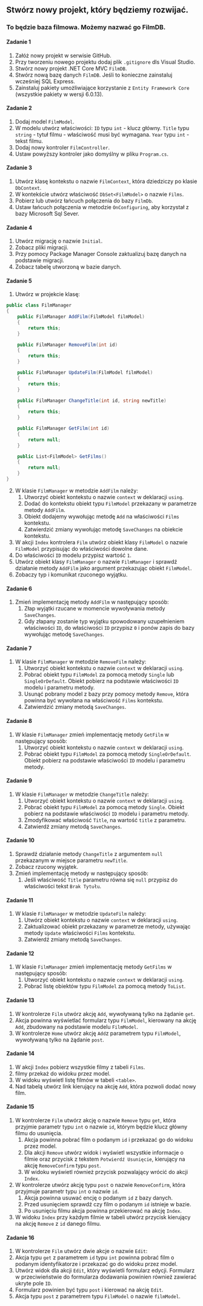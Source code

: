 ## Stwórz nowy  projekt, który będziemy rozwijać. 

### To będzie baza filmowa. Możemy nazwać go FilmDB.

####  Zadanie 1
 
1. Załóż nowy projekt w serwisie GitHub.
2. Przy tworzeniu nowego projektu dodaj plik `.gitignore` dls Visual Studio.
3. Stwórz nowy projekt .NET Core MVC `FilmDB`.
4. Stwórz nową bazę danych `FilmDB`. Jeśli to konieczne zainstaluj wcześniej SQL Express. 
5. Zainstaluj pakiety umożliwiające korzystanie z `Entity Framework Core` (wszystkie pakiety w wersji 6.0.13).


#### Zadanie 2

1. Dodaj model `FilmModel`.
2. W modelu utwórz właściwości:
    `ID` typu `int` - klucz główny.
    `Title` typu `string` - tytuł filmu - właściwość musi być wymagana.
    `Year` typu `int` - tekst filmu.
4. Dodaj nowy kontroler `FilmController`.
5. Ustaw powyższy kontroler jako domyślny w pliku `Program.cs`.

#### Zadanie 3

1. Utwórz klasę kontekstu o nazwie `FilmContext`, która dziedziczy po klasie `DbContext`.
1. W kontekście utwórz właściwość `DbSet<FilmModel>` o nazwie `Films`.
1. Pobierz lub utwórz łańcuch połączenia do bazy `FilmDb`.
1. Ustaw łańcuch połączenia w metodzie `OnConfiguring`, aby korzystał z bazy Microsoft Sql Sever.

#### Zadanie 4

1. Utwórz migrację o nazwie `Initial`.
1. Zobacz pliki migracji.
1. Przy pomocy Package Manager Console zaktualizuj bazę danych na podstawie migracji.
1. Zobacz tabelę utworzoną w bazie danych.

#### Zadanie 5

1. Utwórz w projekcie klasę:
```csharp
public class FilmManager
{
    public FilmManager AddFilm(FilmModel filmModel)
    {
        return this;
    }

    public FilmManager RemoveFilm(int id)
    {
        return this;
    }

    public FilmManager UpdateFilm(FilmModel filmModel)
    {
        return this;
    }

    public FilmManager ChangeTitle(int id, string newTitle)
    {
        return this;
    }

    public FilmManager GetFilm(int id)
    {
        return null;
    }

    public List<FilmModel> GetFilms()
    {
        return null;
    }
}
```
2. W klasie `FilmManager` w metodzie `AddFilm` należy:
    1. Utworzyć obiekt kontekstu o nazwie `context` w deklaracji `using`.
    1. Dodać do kontekstu obiekt typu `FilmModel` przekazany w parametrze metody `AddFilm`.
    1. Obiekt dodajemy wywołując metodę `Add` na właściwości `Films` kontekstu.
    1. Zatwierdzić zmiany wywołując metodę `SaveChanges` na obiekcie kontekstu.
3. W akcji `Index` kontrolera `Film` utwórz obiekt klasy `FilmModel` o nazwie `FilmModel` przypisując do właściwości dowolne dane.
4. Do właściwości `ID` modelu przypisz wartość `1`.
5. Utwórz obiekt klasy `FilmManager` o nazwie `FilmManager` i sprawdź działanie metody `AddFilm` jako argument przekazując obiekt `FilmModel`.
6. Zobaczy typ i komunikat rzuconego wyjątku.

#### Zadanie 6

1. Zmień implementację metody `AddFilm` w następujący sposób:
    1. Złap wyjątki rzucane w momencie wywoływania metody `SaveChanges`.
    1. Gdy złapany zostanie typ wyjątku spowodowany uzupełnieniem właściwości `ID`, do właściwości `ID` przypisz `0` i ponów zapis do bazy wywołując metodę `SaveChanges`.

#### Zadanie 7

1. W klasie `FilmManager` w metodzie `RemoveFilm` należy:
    1. Utworzyć obiekt kontekstu o nazwie `context` w deklaracji `using`.
    1. Pobrać obiekt typu `FilmModel` za pomocą metody `Single` lub `SingleOrDefault`. Obiekt pobierz na podstawie właściwości `ID` modelu i parametru metody.
    1. Usunąć pobrany model z bazy przy pomocy metody `Remove`, która powinna być wywołana na właściwość `Films` kontekstu.
    1. Zatwierdzić zmiany metodą `SaveChanges`.
	
#### Zadanie 8

1. W klasie `FilmManager` zmień implementację metody `GetFilm` w następujący sposób:
    1. Utworzyć obiekt kontekstu o nazwie `context` w deklaracji `using`.
    1. Pobrać obiekt typu `FilmModel` za pomocą metody `SingleOrDefault`. Obiekt pobierz na podstawie właściwości `ID` modelu i parametru metody.
    

#### Zadanie 9
1. W klasie `FilmManager` w metodzie `ChangeTitle` należy:
    1. Utworzyć obiekt kontekstu o nazwie `context` w deklaracji `using`.
    1. Pobrać obiekt typu `FilmModel` za pomocą metody `Single`. Obiekt pobierz na podstawie właściwości `ID` modelu i parametru metody.
    1. Zmodyfikować właściwość `Title`, na wartość `title` z parametru.
    1. Zatwierdź zmiany metodą `SaveChanges`.

#### Zadanie 10

1. Sprawdź działanie metody `ChangeTitle` z argumentem `null` przekazanym w miejsce parametru `newTitle`.
1. Zobacz rzucony wyjątek.
1. Zmień implementację metody w następujący sposób:
    1. Jeśli właściwość `Title` parametru równa się `null` przypisz do właściwości tekst `Brak Tytułu`.

#### Zadanie 11

1. W klasie `FilmManager` w metodzie `UpdateFilm` należy:
    1. Utwórz obiekt kontekstu o nazwie `context` w deklaracji `using`.
    1. Zaktualizować obiekt przekazany w parametrze metody, używając metody `Update` właściwości `Films` kontekstu.
    1. Zatwierdź zmiany metodą `SaveChanges`.

#### Zadanie 12

1. W klasie `FilmManager` zmień implementację metody `GetFilms` w następujący sposób:
    1. Utworzyć obiekt kontekstu o nazwie `context` w deklaracji `using`.
    1. Pobrać listę obiektów typu `FilmModel` za pomocą metody `ToList`.


#### Zadanie 13

1. W kontrolerze `Film` utwórz akcję `Add`, wywoływaną tylko na żądanie `get`.
1. Akcja powinna wyświetlać formularz typu `FilmModel`, kierowany na akcję `Add`, zbudowany na podstawie modelu `FilmModel`.
1. W kontrolerze `Home` utwórz akcję `Add`z parametrem typu `FilmModel`, wywoływaną tylko na żądanie `post`.

#### Zadanie 14

1. W akcji `Index` pobierz wszystkie filmy z tabeli `Films`.
1. filmy przekaż do widoku przez model.
1. W widoku wyświetl listę filmów w tabeli `<table>`.
1. Nad tabelą utwórz link kierujący na akcję `Add`, która pozwoli dodać nowy film.

#### Zadanie 15

1. W kontrolerze `Film` utwórz akcję o nazwie `Remove` typu `get`, która przyjmie parametr typu `int` o nazwie `id`, którym będzie klucz główny filmu do usunięcia.
    1. Akcja powinna pobrać film o podanym `id` i przekazać go do widoku przez model.
    1. Dla akcji `Remove` utwórz widok i wyświetl wszystkie informacje o filmie oraz przycisk z tekstem `Potwierdź Usunięcie`, kierujący na akcję `RemoveConfirm` typu `post`.
    1. W widoku wyświetl również przycisk pozwalający wrócić do akcji `Index`.
1. W kontrolerze utwórz akcję typu `post` o nazwie `RemoveConfirm`, która przyjmuje parametr typu `int` o nazwie `id`.
    1. Akcja powinna usuwać encję o podanym `id` z bazy danych.
    1. Przed usunięciem sprawdź czy film o podanym `id` istnieje w bazie.
    1. Po usunięciu filmu akcja powinna przekierować na akcję `Index`.
1. W widoku `Index` przy każdym filmie w tabeli utwórz przycisk kierujący na akcję `Remove` z `id` danego filmu.

#### Zadanie 16

1. W kontrolerze `Film` utwórz dwie akcje o nazwie `Edit`:
1. Akcja typu `get` z parametrem `id` typu `int` powinna pobrać film o podanym identyfikatorze i przekazać go do widoku przez model.
1. Utwórz widok dla akcji `Edit`, który wyświetli formularz edycji. Formularz w przeciwieństwie do formularza dodawania powinien również zawierać ukryte pole `ID`.
1. Formularz powinien być typu `post` i kierować na akcję `Edit`.
1. Akcja typu `post` z parametrem typu `FilmModel` o nazwie `filmModel`.